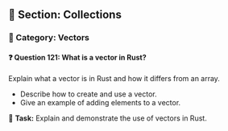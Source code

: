 ## 📘 Section: Collections  
### 🔹 Category: Vectors  
#### ❓ Question 121: What is a vector in Rust?

Explain what a vector is in Rust and how it differs from an array.

- Describe how to create and use a vector.
- Give an example of adding elements to a vector.

🔧 **Task:** Explain and demonstrate the use of vectors in Rust.
